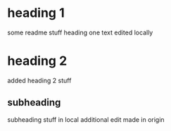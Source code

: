 # heading 1
some readme stuff heading one text edited locally

# heading 2
added heading 2 stuff

## subheading
subheading stuff in local
additional edit made in origin
